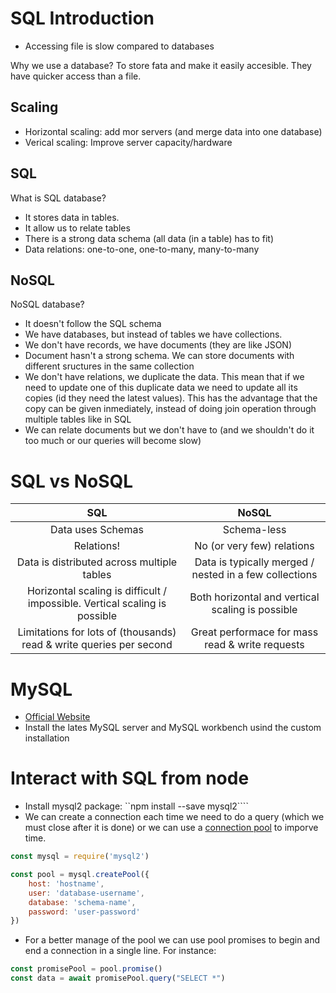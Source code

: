 # SQL Introduction
* Accessing file is slow compared to databases

Why we use a database? To store fata and make it easily accesible. They have quicker access than a file.

## Scaling
* Horizontal scaling: add mor servers (and merge data into one database)
* Verical scaling: Improve server capacity/hardware

## SQL
What is SQL database?
* It stores data in tables.
* It allow us to relate tables
* There is a strong data schema (all data (in a table) has to fit)
* Data relations: one-to-one, one-to-many, many-to-many

## NoSQL
 NoSQL database?
* It doesn't follow the SQL schema
* We have databases, but instead of tables we have collections.
* We don't have records, we have documents (they are like JSON)
* Document hasn't a strong schema. We can store documents with different sructures in the same collection
* We don't have relations, we duplicate the data. This mean that if we need to update one of this duplicate data we need to update all its copies (id they need the latest values). This has the advantage that the copy can be given inmediately, instead of doing join operation through multiple tables like in SQL
* We can relate documents but we don't have to (and we shouldn't do it too much or our queries will become slow)

# SQL vs NoSQL
|                                     SQL                                    |                          NoSQL                         |
|:--------------------------------------------------------------------------:|:------------------------------------------------------:|
|                              Data uses Schemas                             |                       Schema-less                      |
|                                 Relations!                                 |               No (or very few) relations               |
|                 Data is distributed across multiple tables                 | Data is typically merged / nested in a few collections |
| Horizontal scaling is difficult / impossible. Vertical scaling is possible |    Both horizontal and vertical scaling is possible    |
|     Limitations for lots of (thousands) read & write queries per second    |     Great performace for mass read & write requests    |

# MySQL
* [Official Website](https://www.mysql.com/)
* Install the lates MySQL server and MySQL workbench usind the custom installation

# Interact with SQL from node
* Install mysql2 package: ``npm install --save mysql2````
* We can create a connection each time we need to do a query (which we must close after it is done) or we can use a [connection pool](https://www.npmjs.com/package/mysql2#using-connection-pools) to imporve time.
```javascript
const mysql = require('mysql2')

const pool = mysql.createPool({
    host: 'hostname',
    user: 'database-username',
    database: 'schema-name',
    password: 'user-password'
})
```
* For a better manage of the pool we can use pool promises to begin and end a connection in a single line. For instance:
```javascript
const promisePool = pool.promise()
const data = await promisePool.query("SELECT *")
```
